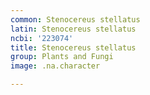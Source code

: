 ```yaml
---
common: Stenocereus stellatus
latin: Stenocereus stellatus
ncbi: '223074'
title: Stenocereus stellatus
group: Plants and Fungi
image: .na.character

---
```

